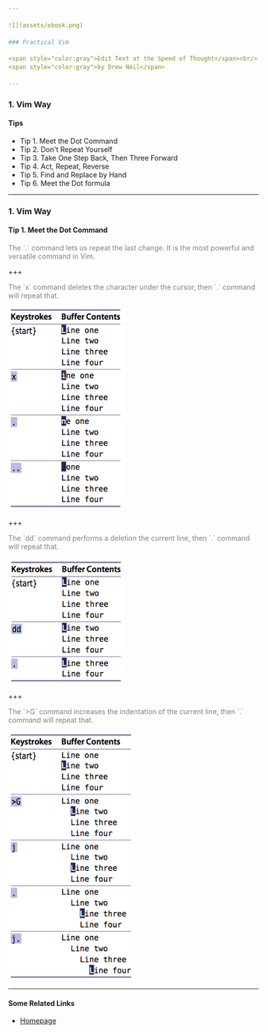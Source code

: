 ```yaml
---

![](assets/ebook.png)

### Practical Vim

<span style="color:gray">Edit Text at the Speed of Thought</span><br/>
<span style="color:gray">by Drew Neil</span>

---
```


### 1. Vim Way

#### Tips

  - Tip 1. Meet the Dot Command
  - Tip 2. Don't Repeat Yourself
  - Tip 3. Take One Step Back, Then Three Forward
  - Tip 4. Act, Repeat, Reverse
  - Tip 5. Find and Replace by Hand
  - Tip 6. Meet the Dot formula

---

### 1. Vim Way

#### Tip 1. Meet the Dot Command

<span style="color:gray">
The `.` command lets us repeat the last change. It is the most powerful and versatile command in Vim.
</span>

+++

<span style="color:gray">
The `x` command deletes the character under the cursor, then `.` command will repeat that.
</span>

![](assets/screenshot_8627.png)

+++

<span style="color:gray">
The `dd` command performs a deletion the current line, then `.`  command will repeat that.
</span>

![](assets/screenshot_8628.png)

+++

<span style="color:gray">
The `>G` command increases the indentation of the current line, then `.` command will repeat that.
</span>

![](assets/screenshot_8629.png)

---

#### Some Related Links

- [Homepage](https://pragprog.com/book/dnvim2/practical-vim-second-edition)

